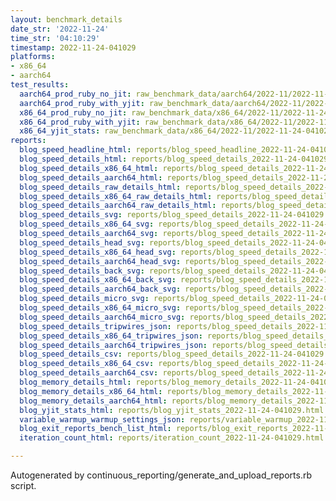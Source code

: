 ```yaml
---
layout: benchmark_details
date_str: '2022-11-24'
time_str: '04:10:29'
timestamp: 2022-11-24-041029
platforms:
- x86_64
- aarch64
test_results:
  aarch64_prod_ruby_no_jit: raw_benchmark_data/aarch64/2022-11/2022-11-24-041029_basic_benchmark_aarch64_prod_ruby_no_jit.json
  aarch64_prod_ruby_with_yjit: raw_benchmark_data/aarch64/2022-11/2022-11-24-041029_basic_benchmark_aarch64_prod_ruby_with_yjit.json
  x86_64_prod_ruby_no_jit: raw_benchmark_data/x86_64/2022-11/2022-11-24-041029_basic_benchmark_x86_64_prod_ruby_no_jit.json
  x86_64_prod_ruby_with_yjit: raw_benchmark_data/x86_64/2022-11/2022-11-24-041029_basic_benchmark_x86_64_prod_ruby_with_yjit.json
  x86_64_yjit_stats: raw_benchmark_data/x86_64/2022-11/2022-11-24-041029_basic_benchmark_x86_64_yjit_stats.json
reports:
  blog_speed_headline_html: reports/blog_speed_headline_2022-11-24-041029.html
  blog_speed_details_html: reports/blog_speed_details_2022-11-24-041029.html
  blog_speed_details_x86_64_html: reports/blog_speed_details_2022-11-24-041029.x86_64.html
  blog_speed_details_aarch64_html: reports/blog_speed_details_2022-11-24-041029.aarch64.html
  blog_speed_details_raw_details_html: reports/blog_speed_details_2022-11-24-041029.raw_details.html
  blog_speed_details_x86_64_raw_details_html: reports/blog_speed_details_2022-11-24-041029.x86_64.raw_details.html
  blog_speed_details_aarch64_raw_details_html: reports/blog_speed_details_2022-11-24-041029.aarch64.raw_details.html
  blog_speed_details_svg: reports/blog_speed_details_2022-11-24-041029.svg
  blog_speed_details_x86_64_svg: reports/blog_speed_details_2022-11-24-041029.x86_64.svg
  blog_speed_details_aarch64_svg: reports/blog_speed_details_2022-11-24-041029.aarch64.svg
  blog_speed_details_head_svg: reports/blog_speed_details_2022-11-24-041029.head.svg
  blog_speed_details_x86_64_head_svg: reports/blog_speed_details_2022-11-24-041029.x86_64.head.svg
  blog_speed_details_aarch64_head_svg: reports/blog_speed_details_2022-11-24-041029.aarch64.head.svg
  blog_speed_details_back_svg: reports/blog_speed_details_2022-11-24-041029.back.svg
  blog_speed_details_x86_64_back_svg: reports/blog_speed_details_2022-11-24-041029.x86_64.back.svg
  blog_speed_details_aarch64_back_svg: reports/blog_speed_details_2022-11-24-041029.aarch64.back.svg
  blog_speed_details_micro_svg: reports/blog_speed_details_2022-11-24-041029.micro.svg
  blog_speed_details_x86_64_micro_svg: reports/blog_speed_details_2022-11-24-041029.x86_64.micro.svg
  blog_speed_details_aarch64_micro_svg: reports/blog_speed_details_2022-11-24-041029.aarch64.micro.svg
  blog_speed_details_tripwires_json: reports/blog_speed_details_2022-11-24-041029.tripwires.json
  blog_speed_details_x86_64_tripwires_json: reports/blog_speed_details_2022-11-24-041029.x86_64.tripwires.json
  blog_speed_details_aarch64_tripwires_json: reports/blog_speed_details_2022-11-24-041029.aarch64.tripwires.json
  blog_speed_details_csv: reports/blog_speed_details_2022-11-24-041029.csv
  blog_speed_details_x86_64_csv: reports/blog_speed_details_2022-11-24-041029.x86_64.csv
  blog_speed_details_aarch64_csv: reports/blog_speed_details_2022-11-24-041029.aarch64.csv
  blog_memory_details_html: reports/blog_memory_details_2022-11-24-041029.html
  blog_memory_details_x86_64_html: reports/blog_memory_details_2022-11-24-041029.x86_64.html
  blog_memory_details_aarch64_html: reports/blog_memory_details_2022-11-24-041029.aarch64.html
  blog_yjit_stats_html: reports/blog_yjit_stats_2022-11-24-041029.html
  variable_warmup_warmup_settings_json: reports/variable_warmup_2022-11-24-041029.warmup_settings.json
  blog_exit_reports_bench_list_html: reports/blog_exit_reports_2022-11-24-041029.bench_list.html
  iteration_count_html: reports/iteration_count_2022-11-24-041029.html

---
```

Autogenerated by continuous_reporting/generate_and_upload_reports.rb script.
